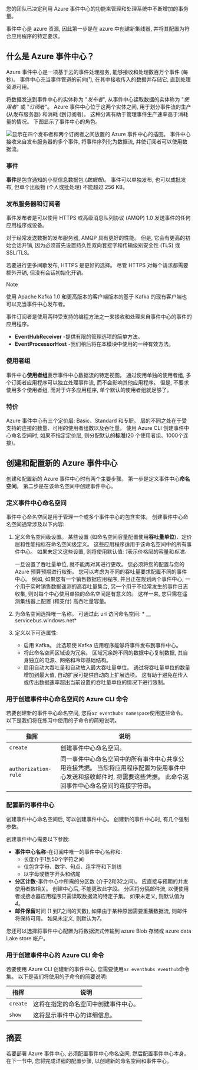您的团队已决定利用 Azure 事件中心的功能来管理和处理系统中不断增加的事务量。

事件中心是 azure 资源, 因此第一步是在 azure 中创建新集线器, 并将其配置为符合应用程序的特定要求。

## <a name="what-is-an-azure-event-hub"></a>什么是 Azure 事件中心？

Azure 事件中心是一项基于云的事件处理服务, 能够接收和处理数百万个事件 (每秒)。 事件中心充当事件管道的前向门, 在其中接收传入的数据并存储它, 直到处理资源可用。

将数据发送到事件中心的实体称为 "*发布者*", 从事件中心读取数据的实体称为 "*使用者*" 或 "*订阅*者"。 Azure 事件中心位于这两个实体之间, 用于划分事件流的生产 (从发布服务器) 和消耗 (到订阅者)。 这种分离有助于管理事件生产速率高于消耗量的情况。 下图显示了事件中心的角色。

![显示在四个发布者和两个订阅者之间放置的 Azure 事件中心的插图。 事件中心接收来自发布服务器的多个事件, 将事件序列化为数据流, 并使订阅者可以使用数据流。](../media/2-event-hub-overview.png)

### <a name="events"></a>事件

**事件**是包含通知的小型信息数据包 (*数据报*)。 事件可以单独发布, 也可以成批发布, 但单个出版物 (个人或批处理) 不能超过 256 KB。

### <a name="publishers-and-subscribers"></a>发布服务器和订阅者

事件发布者是可以使用 HTTPS 或高级消息队列协议 (AMQP) 1.0 发送事件的任何应用程序或设备。

对于经常发送数据的发布服务器, AMQP 具有更好的性能。 但是, 它会有更高的初始会话开销, 因为必须首先设置持久性双向套接字和传输级别安全性 (TLS) 或 SSL/TLS。 

若要进行更多间歇发布, HTTPS 是更好的选择。 尽管 HTTPS 对每个请求都需要额外开销, 但没有会话初始化开销。

> [!NOTE] 
> 使用 Apache Kafka 1.0 和更高版本的客户端版本的基于 Kafka 的现有客户端也可以充当事件中心发布者。

事件订阅者是使用两种受支持的编程方法之一来接收和处理来自事件中心的事件的应用程序。

- **EventHubReceiver** -提供有限的管理选项的简单方法。
- **EventProcessorHost** -我们稍后将在本模块中使用的一种有效方法。

### <a name="consumer-groups"></a>使用者组

事件中心**使用者组**表示事件中心数据流的特定视图。 通过使用单独的使用者组, 多个订阅者应用程序可以独立处理事件流, 而不会影响其他应用程序。 但是, 不要求使用多个使用者组, 而对于许多应用程序, 单个默认的使用者组就足够了。

### <a name="pricing"></a>特价

Azure 事件中心有三个定价层: Basic、Standard 和专职。 层的不同之处在于受支持的连接的数量、可用的使用者组数以及吞吐量。 使用 Azure CLI 创建事件中心命名空间时, 如果不指定定价层, 则分配默认的**标准**(20 个使用者组、1000个连接)。

## <a name="creating-and-configuring-a-new-azure-event-hubs"></a>创建和配置新的 Azure 事件中心

创建和配置新的 Azure 事件中心时有两个主要步骤。 第一步是定义事件中心**命名空间**。 第二步是在该命名空间中创建事件中心。

### <a name="defining-an-event-hubs-namespace"></a>定义事件中心命名空间

事件中心命名空间是用于管理一个或多个事件中心的包含实体。 创建事件中心命名空间通常涉及以下内容:

1. 定义命名空间级设置。 某些设置 (如命名空间容量配置使用**吞吐量单位**)、定价层和性能指标在命名空间级定义。 这些应用程序适用于该命名空间中的所有事件中心。 如果未定义这些设置, 则将使用默认值: *1*表示价格层的容量和*标准*。

    一旦设置了吞吐量单位, 就不能再对其进行更改。 您必须将您的配置与您的 Azure 预算预期进行权衡。 您可以考虑为不同的吞吐量要求配置不同的事件中心。 例如, 如果您有一个销售数据应用程序, 并且正在规划两个事件中心, 一个用于实时销售数据遥测的高吞吐量集合, 另一个用于不经常发生的事件日志收集, 则对每个中心使用单独的命名空间是有意义的。 这样一来, 您只需在遥测集线器上配置 (和支付) 高吞吐量容量。

1. 为命名空间选择唯一名称。 可通过此 url 访问命名空间: * __ servicebus.windows.net*

1. 定义以下可选属性:

    - 启用 Kafka。 此选项使 Kafka 应用程序能够将事件发布到事件中心。
    - 将此命名空间区域设为冗余。 区域冗余跨不同的数据中心复制数据, 其自身独立的电源、网络和冷却基础结构。
    - 启用自动大吞吐量和自动放入最大吞吐量单位。 通过将吞吐量单位的数量增加到最大值, 自动扩展可提供自动向上扩展选项。 这有助于避免在传入或传出数据速率超出当前设置的吞吐量单位的情况下进行限制。

### <a name="azure-cli-commands-for-creating-an-event-hubs-namespace"></a>用于创建事件中心命名空间的 Azure CLI 命令

若要创建新的事件中心命名空间, 您将`az eventhubs namespace`使用这些命令。 以下是我们将在练习中使用的子命令的简短说明。

| 指挥 | 说明 |
|---------|-------------|
| `create` | 创建事件中心命名空间。 |
| `authorization-rule` | 同一事件中心命名空间中的所有事件中心共享公用连接凭据。 当您将应用程序配置为使用事件中心发送和接收邮件时, 将需要这些凭据。 此命令返回事件中心命名空间的连接字符串。 |

### <a name="configuring-a-new-event-hub"></a>配置新的事件中心

创建事件中心命名空间后, 可以创建事件中心。 创建新的事件中心时, 有几个强制参数。

创建事件中心需要以下参数:

- **事件中心名称**-在订阅中唯一的事件中心名称和:
  - 长度介于1到50个字符之间
  - 仅包含字母、数字、句点、连字符和下划线
  - 以字母或数字开头和结尾
- **分区计数**-事件中心中所需的分区数 (介于2和32之间)。 应直接与预期的并发使用者数相关。 创建中心后, 不能更改此字段。 分区将分隔邮件流, 以便使用者或接收器应用程序只需读取数据流的特定子集。 如果未定义, 则默认值为*4*。
- **邮件保留**时间 (1 到7之间的天数), 如果由于某种原因需要重播数据流, 则邮件将保持可用。 如果未定义, 则默认为*7*。

您还可以选择将事件中心配置为将数据流式传输到 azure Blob 存储或 azure data Lake store 帐户。

### <a name="azure-cli-commands-for-creating-an-event-hub"></a>用于创建事件中心的 Azure CLI 命令

若要使用 Azure CLI 创建新的事件中心, 您需要使用`az eventhubs eventhub`命令集。 以下是我们将使用的子命令的简要说明:

| 指挥 | 说明 |
|---------|-------------|
| `create` | 这将在指定的命名空间中创建事件中心。 |
| `show` | 这将显示事件中心的详细信息。 |

## <a name="summary"></a>摘要

若要部署 Azure 事件中心, 必须配置事件中心命名空间, 然后配置事件中心本身。 在下一节中, 您将完成详细的配置步骤, 以创建新的命名空间和事件中心。
